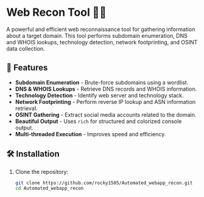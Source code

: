 # Web Recon Tool 🕵️‍♂️

A powerful and efficient web reconnaissance tool for gathering information about a target domain. This tool performs subdomain enumeration, DNS and WHOIS lookups, technology detection, network footprinting, and OSINT data collection.

## 🚀 Features

- **Subdomain Enumeration** - Brute-force subdomains using a wordlist.
- **DNS & WHOIS Lookups** - Retrieve DNS records and WHOIS information.
- **Technology Detection** - Identify web server and technology stack.
- **Network Footprinting** - Perform reverse IP lookup and ASN information retrieval.
- **OSINT Gathering** - Extract social media accounts related to the domain.
- **Beautiful Output** - Uses `rich` for structured and colorized console output.
- **Multi-threaded Execution** - Improves speed and efficiency.

## 🛠️ Installation

1. Clone the repository:
   ```sh
   git clone https://github.com/rocky1505/Automated_webapp_recon.git
   cd Automated_webapp_recon
